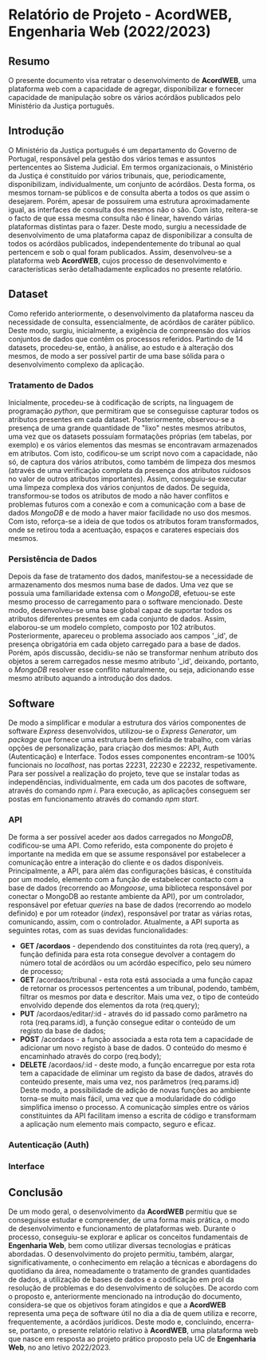# Relatório de Projeto - AcordWEB, Engenharia Web (2022/2023)


## Resumo
O presente documento visa retratar o desenvolvimento de **AcordWEB**, uma plataforma web com a capacidade de agregar, disponibilizar e fornecer capacidade de manipulação sobre os vários acórdãos publicados pelo Ministério da Justiça português.


## Introdução
O Ministério da Justiça português é um departamento do Governo de Portugal, responsável pela gestão dos vários temas e assuntos pertencentes ao Sistema Judicial. Em termos organizacionais, o Ministério da Justiça é constituído por vários tribunais, que, periodicamente, disponibilizam, individualmente, um conjunto de acórdãos. Desta forma, os mesmos tornam-se públicos e de consulta aberta a todos os que assim o desejarem. Porém, apesar de possuírem uma estrutura aproximadamente igual, as interfaces de consulta dos mesmos não o são. Com isto, reitera-se o facto de que essa mesma consulta não é linear, havendo várias plataformas distintas para o fazer. Deste modo, surgiu a necessidade de desenvolvimento de uma plataforma capaz de disponibilizar a consulta de todos os acórdãos publicados, independentemente do tribunal ao qual pertencem e sob o qual foram publicados. Assim, desenvolveu-se a plataforma web **AcordWEB**, cujos processo de desenvolvimento e características serão detalhadamente explicados no presente relatório.


## Dataset
Como referido anteriormente, o desenvolvimento da plataforma nasceu da necessidade de consulta, essencialmente, de acórdãos de caráter público. Deste modo, surgiu, inicialmente, a exigência de compreensão dos vários conjuntos de dados que contêm os processos referidos. Partindo de 14 datasets, procedeu-se, então, à análise, ao estudo e à alteração dos mesmos, de modo a ser possível partir de uma base sólida para o desenvolvimento complexo da aplicação.

### Tratamento de Dados
Inicialmente, procedeu-se à codificação de scripts, na linguagem de programação *python*, que permitiram que se conseguisse capturar todos os atributos presentes em cada dataset. Posteriormente, observou-se a presença de uma grande quantidade de "lixo" nestes mesmos atributos, uma vez que os datasets possuíam formatações próprias (em tabelas, por exemplo) e os vários elementos das mesmas se encontravam armazenados em atributos. Com isto, codificou-se um script novo com a capacidade, não só, de captura dos vários atributos, como também de limpeza dos mesmos (através de uma verificação completa da presença dos atributos ruidosos no valor de outros atributos importantes). Assim, conseguiu-se executar uma limpeza complexa dos vários conjuntos de dados.
De seguida, transformou-se todos os atributos de modo a não haver conflitos e problemas futuros com a conexão e com a comunicação com a base de dados *MongoDB* e de modo a haver maior facilidade no uso dos mesmos. Com isto, reforça-se a ideia de que todos os atributos foram transformados, onde se retirou toda a acentuação, espaços e carateres especiais dos mesmos.

### Persistência de Dados
Depois da fase de tratamento dos dados, manifestou-se a necessidade de armazenamento dos mesmos numa base de dados. Uma vez que se possuía uma familiaridade extensa com o *MongoDB*, efetuou-se este mesmo processo de carregamento para o software mencionado. Deste modo, desenvolveu-se uma base global capaz de suportar todos os atributos diferentes presentes em cada conjunto de dados. Assim, elaborou-se um modelo completo, composto por 102 atributos. Posteriormente, apareceu o problema associado aos campos '_id', de presença obrigatória em cada objeto carregado para a base de dados. Porém, após discussão, decidiu-se não se transformar nenhum atributo dos objetos a serem carregados nesse mesmo atributo '_id', deixando, portanto, o *MongoDB* resolver esse conflito naturalmente, ou seja, adicionando esse mesmo atributo aquando a introdução dos dados.


## Software
De modo a simplificar e modular a estrutura dos vários componentes de software *Express* desenvolvidos, utilizou-se o *Express Generator*, um *package* que fornece uma estrutura bem definida de trabalho, com várias opções de personalização, para criação dos mesmos: API, Auth (Autenticação) e Interface. Todos esses componentes encontram-se 100% funcionais no *localhost*, nas portas 22231, 22230 e 22232, respetivamente. Para ser possível a realização do projeto, teve que se instalar todas as independências, individualmente, em cada um dos pacotes de software, através do comando *npm i*. Para execução, as aplicações conseguem ser postas em funcionamento através do comando *npm start*.

### API
De forma a ser possível aceder aos dados carregados no *MongoDB*, codificou-se uma API. Como referido, esta componente do projeto é importante na medida em que se assume responsável por estabelecer a comunicação entre a interação do cliente e os dados disponíveis. Principalmente, a API, para além das configurações básicas, é constituída por um modelo, elemento com a função de estabelecer contacto com a base de dados (recorrendo ao *Mongoose*, uma biblioteca responsável por conectar o MongoDB ao restante ambiente da API), por um controlador, responsável por efetuar *queries* na base de dados (recorrendo ao modelo definido) e por um roteador (*index*), responsável por tratar as várias rotas, comunicando, assim, com o controlador. Atualmente, a API suporta as seguintes rotas, com as suas devidas funcionalidades:
* **GET /acordaos** - dependendo dos constituintes da rota (req.query), a função definida para esta rota consegue devolver a contagem do número total de acórdãos ou um acórdão específico, pelo seu número de processo;
* **GET** /acordaos/tribunal - esta rota está associada a uma função capaz de retornar os processos pertencentes a um tribunal, podendo, também, filtrar os mesmos por data e descritor. Mais uma vez, o tipo de conteúdo envolvido depende dos elementos da rota (req.query);
* **PUT** /acordaos/editar/:id - através do id passado como parâmetro na rota (req.params.id), a função consegue editar o conteúdo de um registo da base de dados;
* **POST** /acordaos - a função associada a esta rota tem a capacidade de adicionar um novo registo à base de dados. O conteúdo do mesmo é encaminhado através do corpo (req.body);
* **DELETE** /acordaos/:id - deste modo, a função encarregue por esta rota tem a capacidade de eliminar um registo da base de dados, através do conteúdo presente, mais uma vez, nos parâmetros (req.params.id)
Deste modo, a possibilidade de adição de novas funções ao ambiente torna-se muito mais fácil, uma vez que a modularidade do código simplifica imenso o processo. A comunicação simples entre os vários constituintes da API facilitam imenso a escrita de código e transformam a aplicação num elemento mais compacto, seguro e eficaz.

### Autenticação (Auth)


### Interface


## Conclusão
De um modo geral, o desenvolvimento da **AcordWEB** permitiu que se conseguisse estudar e compreender, de uma forma mais prática, o modo de desenvolvimento e funcionamento de plataformas web. Durante o processo, conseguiu-se explorar e aplicar os conceitos fundamentais de **Engenharia Web**, bem como utilizar diversas tecnologias e práticas abordadas. O desenvolvimento do projeto permitiu, também, alargar, significativamente, o conhecimento em relação a técnicas e abordagens do quotidiano da área, nomeadamente o tratamento de grandes quantidades de dados, a utilização de bases de dados e a codificação em prol da resolução de problemas e do desenvolvimento de soluções. De acordo com o proposto e, anteriormente mencionado na introdução do documento, considera-se que os objetivos foram atingidos e que a **AcordWEB** representa uma peça de software útil no dia a dia de quem utiliza e recorre, frequentemente, a acórdãos jurídicos. Deste modo e, concluindo, encerra-se, portanto, o presente relatório relativo à **AcordWEB**, uma plataforma web que nasce em resposta ao projeto prático proposto pela UC de **Engenharia Web**, no ano letivo 2022/2023.
